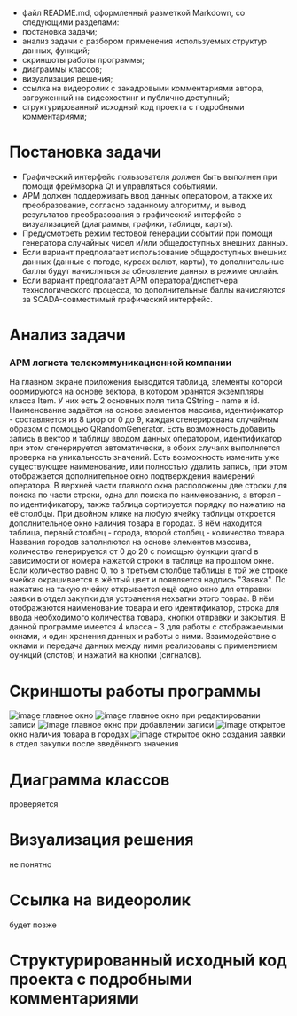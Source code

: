- файл README.md, оформленный разметкой Markdown, со следующими разделами:
- постановка задачи;
- анализ задачи с разбором применения используемых структур данных, функций;
- скриншоты работы программы;
- диаграммы классов;
- визуализация решения;
- ссылка на видеоролик с закадровыми комментариями автора, загруженный на видеохостинг и публично доступный;
- структурированный исходный код проекта с подробными комментариями;

# Постановка задачи
- Графический интерфейс пользователя должен быть выполнен при помощи фреймворка Qt и управляться событиями.
- АРМ должен поддерживать ввод данных оператором, а также их преобразование, согласно заданному алгоритму, и вывод результатов преобразования в графический интерфейс с визуализацией (диаграммы, графики, таблицы, карты).
- Предусмотреть режим тестовой генерации событий при помощи генератора случайных чисел и/или общедоступных внешних данных.
- Если вариант предполагает использование общедоступных внешних данных (данные о погоде, курсах валют, карты), то дополнительные баллы будут начисляться за обновление данных в режиме онлайн.
- Если вариант предполагает АРМ оператора/диспетчера технологического процесса, то дополнительные баллы начисляются за SCADA-совместимый графический интерфейс.
# Анализ задачи 
### АРМ логиста телекоммуникационной компании
На главном экране приложения выводится таблица, элементы которой формируются на основе вектора, в котором хранятся экземпляры класса Item. У них есть 2 основных поля типа QString - name и id. Наименование задаётся на основе элементов массива, идентификатор - составляется из 8 цифр от 0 до 9, каждая сгенерирована случайным образом с помощью QRandomGenerator. Есть возможность добавить запись в вектор и таблицу вводом данных оператором, идентификатор при этом сгенерируется автоматически, в обоих случаях выполняется проверка на уникальность значений. Есть возможность изменить уже существующее наименование, или полностью удалить запись, при этом отображается дополнительное окно подтверждения намерений оператора. В верхней части главного окна расположены две строки для поиска по части строки, одна для поиска по наименованию, а вторая - по идентификатору, также таблица сортируется порядку по нажатию на её столбцы. При двойном клике на любую ячейку таблицы откроется дополнительное окно наличия товара в городах. В нём находится таблица, первый столбец - города, второй столбец - количество товара. Названия городов заполняются на основе элементов массива, количество генерируется от 0 до 20 с помощью функции qrand в зависимости от номера нажатой строки в таблице на прошлом окне. Если количество равно 0, то в третьем столбце таблицы в той же строке ячейка окрашивается в жёлтый цвет и появляется надпись "Заявка". По нажатию на такую ячейку открывается ещё одно окно для отправки заявки в отдел закупки для устранения нехватки этого товраа. В нём отображаются наименование товара и его идентификатор, строка для ввода необходимого количества товара, кнопки отправки и закрытия. В данной программе имеется 4 класса - 3 для работы с отображаемыми окнами, и один хранения данных и работы с ними. Взаимодействие с окнами и передача данных между ними реализованы с применением функций (слотов) и нажатий на кнопки (сигналов).
# Скриншоты работы программы
![image](https://github.com/fuutuuroo/Qt_ARM_Logist/assets/85291734/2f187715-f475-48ee-a841-89e28e6a49c0)
главное окно
![image](https://github.com/fuutuuroo/Qt_ARM_Logist/assets/85291734/c01ccff9-3152-497d-ba32-900a7e21036b)
главное окно при редактировании записи
![image](https://github.com/fuutuuroo/Qt_ARM_Logist/assets/85291734/bf27063d-a50b-4823-8e9c-6a1dcfee6cfd)
главное окно при добавлении записи
![image](https://github.com/fuutuuroo/Qt_ARM_Logist/assets/85291734/7d7e3e3e-8484-4649-9be6-186d5a52af91)
открытое окно наличия товара в городах
![image](https://github.com/fuutuuroo/Qt_ARM_Logist/assets/85291734/ba14d2f5-1a32-4ab9-8ab3-62870d281d0e)
открытое окно создания заявки в отдел закупки после введённого значения
# Диаграмма классов
проверяется
# Визуализация решения
не понятно
# Ссылка на видеоролик 
будет позже
# Cтруктурированный исходный код проекта с подробными комментариями

